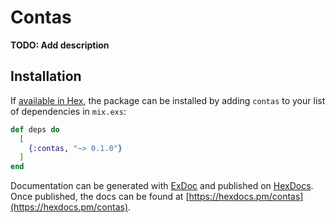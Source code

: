 # Contas

**TODO: Add description**

## Installation

If [available in Hex](https://hex.pm/docs/publish), the package can be installed
by adding `contas` to your list of dependencies in `mix.exs`:

```elixir
def deps do
  [
    {:contas, "~> 0.1.0"}
  ]
end
```

Documentation can be generated with [ExDoc](https://github.com/elixir-lang/ex_doc)
and published on [HexDocs](https://hexdocs.pm). Once published, the docs can
be found at [https://hexdocs.pm/contas](https://hexdocs.pm/contas).

